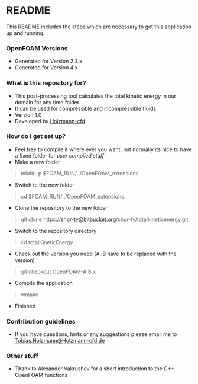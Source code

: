 # README #

This README  includes the steps which are necessary to get this application up and running.

### OpenFOAM Versions ###
* Generated for Version 2.3.x
* Generated for Version 4.x

### What is this repository for? ###
* This post-processing tool calculates the total kinetic energy in our domain for any time folder.
* It can be used for compressible and incompressible fluids
* Version 1.0
* Developed by [Holzmann-cfd](https://holzmann-cfd.de)

### How do I get set up? ###
* Feel free to compile it where ever you want, but normally its nice to have a fixed folder for _user compiled stuff_
* Make a new folder
> mkdir -p $FOAM_RUN/../OpenFOAM_extensions
* Switch to the new folder
> cd $FOAM_RUN/../OpenFOAM_extensions
* Clone the repository to the new folder
> git clone https://shor-ty@bitbucket.org/shor-ty/totalkineticenergy.git
* Switch to the repository directory
> cd totalKineticEnergy
* Check out the version you need (A, B have to be replaced with the version)
> git checkout OpenFOAM-A.B.x
* Compile the application
> wmake
* Finished

### Contribution guidelines ###
* If you have questions, hints or any suggestions please email me to Tobias.Holzmann@Holzmann-cfd.de

### Other stuff ###
* Thank to Alexander Vakrushev for a short introduction to the C++ OpenFOAM functions
